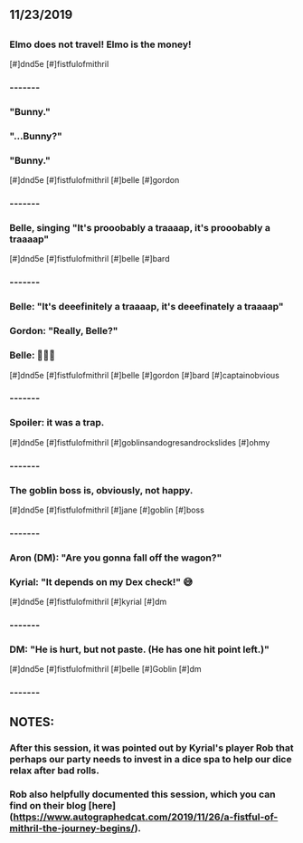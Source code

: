 ## 11/23/2019
## 
### Elmo does not travel! Elmo is the money!
[#]dnd5e [#]fistfulofmithril
### 
### -------
### 
### "Bunny."
### "...Bunny?"
### "Bunny."
[#]dnd5e [#]fistfulofmithril [#]belle [#]gordon
### 
### -------
### 
### Belle, singing "It's prooobably a traaaap, it's prooobably a traaaap"
[#]dnd5e [#]fistfulofmithril [#]belle [#]bard
### 
### -------
### 
### Belle: "It's deeefinitely a traaaap, it's deeefinately a traaaap"
### 
### Gordon: "Really, Belle?"
### 
### Belle: 🤷🏻‍♀️
[#]dnd5e [#]fistfulofmithril [#]belle [#]gordon [#]bard [#]captainobvious
### 
### -------
### 
### Spoiler: it was a trap.
[#]dnd5e [#]fistfulofmithril [#]goblinsandogresandrockslides [#]ohmy
### 
### -------
### 
### The goblin boss is, obviously, not happy.
[#]dnd5e [#]fistfulofmithril [#]jane [#]goblin [#]boss
### 
### -------
### 
### Aron (DM): "Are you gonna fall off the wagon?"
### Kyrial: "It depends on my Dex check!" 😅
[#]dnd5e [#]fistfulofmithril [#]kyrial [#]dm
### 
### -------
### 
### DM: "He is hurt, but not paste. (He has one hit point left.)"
[#]dnd5e [#]fistfulofmithril [#]belle [#]Goblin [#]dm
### 
### -------
### 
## NOTES:
### After this session, it was pointed out by Kyrial's player Rob that perhaps our party needs to invest in a dice spa to help our dice relax after bad rolls.
### Rob also helpfully documented this session, which you can find on their blog [here] (https://www.autographedcat.com/2019/11/26/a-fistful-of-mithril-the-journey-begins/). 

